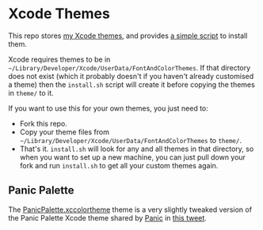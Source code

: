 # Xcode Themes

This repo stores [my Xcode themes](./theme), and provides [a simple script](./install.sh) to install them.

Xcode requires themes to be in `~/Library/Developer/Xcode/UserData/FontAndColorThemes`. If that directory does not exist (which it probably doesn't if you haven't already customised a theme) then the `install.sh` script will create it before copying the themes in `theme/` to it.

If you want to use this for your own themes, you just need to:
- Fork this repo.
- Copy your theme files from `~/Library/Developer/Xcode/UserData/FontAndColorThemes` to `theme/`.
- That's it. `install.sh` will look for any and all themes in that directory, so when you want to set up a new machine, you can just pull down your fork and run `install.sh` to get all your custom themes again.

## Panic Palette

The [PanicPalette.xccolortheme](./theme/PanicPalette.xccolortheme) theme is a very slightly tweaked version of the Panic Palette Xcode theme shared by [Panic](panic.com) in [this tweet](https://twitter.com/panic/status/558389349046173697).